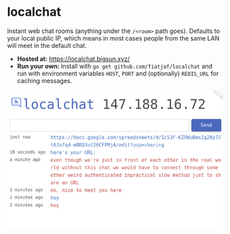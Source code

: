# localchat

Instant web chat rooms (anything under the `/<room>` path goes).
Defaults to your local public IP, which means in most cases people from the same LAN will meet in the default chat.

* **Hosted at:** https://localchat.bigsun.xyz/
* **Run your own:** Install with `go get github.com/fiatjaf/localchat` and run with environment variables `HOST`, `PORT` and (optionally) `REDIS_URL` for caching messages.

![screenshot](screenshot.png)
